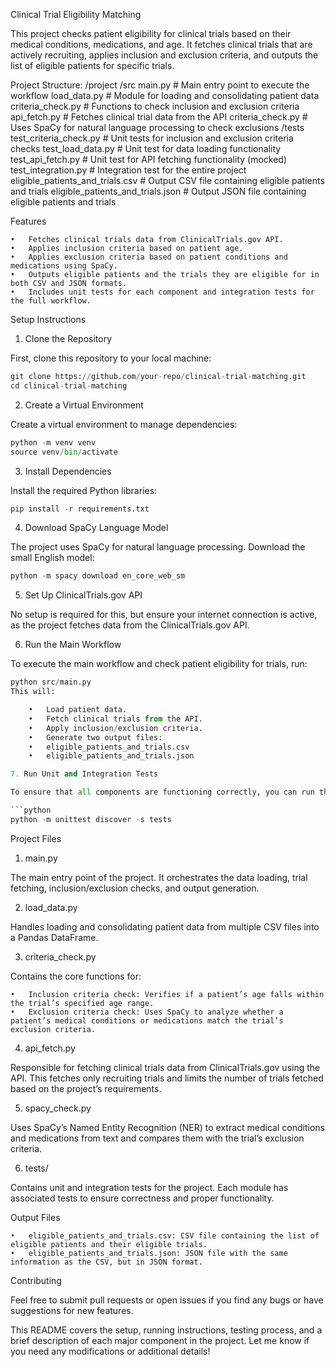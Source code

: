 Clinical Trial Eligibility Matching

This project checks patient eligibility for clinical trials based on their medical conditions, medications, and age. It fetches clinical trials that are actively recruiting, applies inclusion and exclusion criteria, and outputs the list of eligible patients for specific trials.

Project Structure: 
/project
    /src
        main.py                # Main entry point to execute the workflow
        load_data.py           # Module for loading and consolidating patient data
        criteria_check.py      # Functions to check inclusion and exclusion criteria
        api_fetch.py           # Fetches clinical trial data from the API
        criteria_check.py      # Uses SpaCy for natural language processing to check exclusions
    /tests
        test_criteria_check.py # Unit tests for inclusion and exclusion criteria checks
        test_load_data.py      # Unit test for data loading functionality
        test_api_fetch.py      # Unit test for API fetching functionality (mocked)
        test_integration.py    # Integration test for the entire project
    eligible_patients_and_trials.csv  # Output CSV file containing eligible patients and trials
    eligible_patients_and_trials.json # Output JSON file containing eligible patients and trials

Features

	•	Fetches clinical trials data from ClinicalTrials.gov API.
	•	Applies inclusion criteria based on patient age.
	•	Applies exclusion criteria based on patient conditions and medications using SpaCy.
	•	Outputs eligible patients and the trials they are eligible for in both CSV and JSON formats.
	•	Includes unit tests for each component and integration tests for the full workflow.

Setup Instructions

1. Clone the Repository

First, clone this repository to your local machine:

```python
git clone https://github.com/your-repo/clinical-trial-matching.git
cd clinical-trial-matching
```

2. Create a Virtual Environment

Create a virtual environment to manage dependencies:

```python 
python -m venv venv
source venv/bin/activate
```  

3. Install Dependencies

Install the required Python libraries:

```python 
pip install -r requirements.txt
```

4. Download SpaCy Language Model

The project uses SpaCy for natural language processing. Download the small English model:

```python 
python -m spacy download en_core_web_sm
```

5. Set Up ClinicalTrials.gov API

No setup is required for this, but ensure your internet connection is active, as the project fetches data from the ClinicalTrials.gov API.

6. Run the Main Workflow

To execute the main workflow and check patient eligibility for trials, run:
```python 
python src/main.py
This will:

	•	Load patient data.
	•	Fetch clinical trials from the API.
	•	Apply inclusion/exclusion criteria.
	•	Generate two output files:
	•	eligible_patients_and_trials.csv
	•	eligible_patients_and_trials.json

7. Run Unit and Integration Tests

To ensure that all components are functioning correctly, you can run the unit tests and integration tests using:

```python
python -m unittest discover -s tests
```

Project Files

1. main.py

The main entry point of the project. It orchestrates the data loading, trial fetching, inclusion/exclusion checks, and output generation.

2. load_data.py

Handles loading and consolidating patient data from multiple CSV files into a Pandas DataFrame.

3. criteria_check.py

Contains the core functions for:

	•	Inclusion criteria check: Verifies if a patient’s age falls within the trial’s specified age range.
	•	Exclusion criteria check: Uses SpaCy to analyze whether a patient’s medical conditions or medications match the trial’s exclusion criteria.

4. api_fetch.py

Responsible for fetching clinical trials data from ClinicalTrials.gov using the API. This fetches only recruiting trials and limits the number of trials fetched based on the project’s requirements.

5. spacy_check.py

Uses SpaCy’s Named Entity Recognition (NER) to extract medical conditions and medications from text and compares them with the trial’s exclusion criteria.

6. tests/

Contains unit and integration tests for the project. Each module has associated tests to ensure correctness and proper functionality.

Output Files

	•	eligible_patients_and_trials.csv: CSV file containing the list of eligible patients and their eligible trials.
	•	eligible_patients_and_trials.json: JSON file with the same information as the CSV, but in JSON format.


Contributing

Feel free to submit pull requests or open issues if you find any bugs or have suggestions for new features.

This README covers the setup, running instructions, testing process, and a brief description of each major component in the project. Let me know if you need any modifications or additional details!
